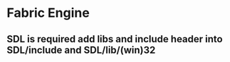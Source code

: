 # Fabric Engine

## SDL is required add libs and include header into SDL/include and SDL/lib/(win)32